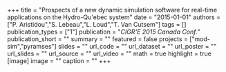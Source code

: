 +++
title = "Prospects of a new dynamic simulation software for real-time applications on the Hydro-Qu'ebec system"
date = "2015-01-01"
authors = ["P. Aristidou","S. Lebeau","L. Loud","T. Van Cutsem"]
tags = []
publication_types = ["1"]
publication = "_CIGR'E 2015 Canada Conf._"
publication_short = ""
summary = ""
featured = false
projects = ["mod-sim","pyramses"]
slides = ""
url_code = ""
url_dataset = ""
url_poster = ""
url_slides = ""
url_source = ""
url_video = ""
math = true
highlight = true
[image]
image = ""
caption = ""
+++

